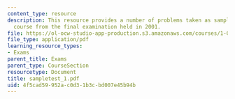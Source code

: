 ```yaml
---
content_type: resource
description: This resource provides a number of problems taken as sample for this
  course from the final examination held in 2001.
file: https://ol-ocw-studio-app-production.s3.amazonaws.com/courses/1-060-engineering-mechanics-ii-spring-2006/4f5cad59952ac0d31b3cbd007e45b94b_sampletest_1.pdf
file_type: application/pdf
learning_resource_types:
- Exams
parent_title: Exams
parent_type: CourseSection
resourcetype: Document
title: sampletest_1.pdf
uid: 4f5cad59-952a-c0d3-1b3c-bd007e45b94b
---
```


